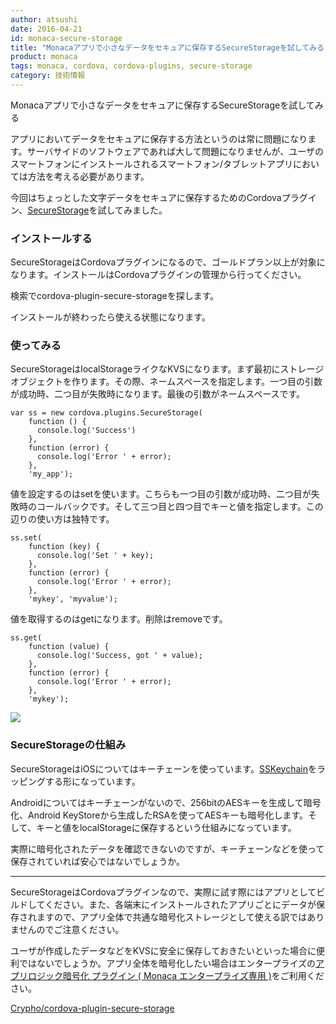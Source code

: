 ```yaml
---
author: atsushi
date: 2016-04-21
id: monaca-secure-storage
title: "Monacaアプリで小さなデータをセキュアに保存するSecureStorageを試してみる"
product: monaca
tags: monaca, cordova, cordova-plugins, secure-storage
category: 技術情報
---
```


Monacaアプリで小さなデータをセキュアに保存するSecureStorageを試してみる

アプリにおいてデータをセキュアに保存する方法というのは常に問題になります。サーバサイドのソフトウェアであれば大して問題になりませんが、ユーザのスマートフォンにインストールされるスマートフォン/タブレットアプリにおいては方法を考える必要があります。

今回はちょっとした文字データをセキュアに保存するためのCordovaプラグイン、[SecureStorage](https://github.com/Crypho/cordova-plugin-secure-storage)を試してみました。

### インストールする

SecureStorageはCordovaプラグインになるので、ゴールドプラン以上が対象になります。インストールはCordovaプラグインの管理から行ってください。

検索でcordova-plugin-secure-storageを探します。

インストールが終わったら使える状態になります。

### 使ってみる

SecureStorageはlocalStorageライクなKVSになります。まず最初にストレージオブジェクトを作ります。その際、ネームスペースを指定します。一つ目の引数が成功時、二つ目が失敗時になります。最後の引数がネームスペースです。

```
var ss = new cordova.plugins.SecureStorage(
    function () {
      console.log('Success')
    },
    function (error) {
      console.log('Error ' + error);
    },
    'my_app');
```

値を設定するのはsetを使います。こちらも一つ目の引数が成功時、二つ目が失敗時のコールバックです。そして三つ目と四つ目でキーと値を指定します。この辺りの使い方は独特です。

```
ss.set(
    function (key) {
      console.log('Set ' + key);
    },
    function (error) {
      console.log('Error ' + error);
    },
    'mykey', 'myvalue');
```

値を取得するのはgetになります。削除はremoveです。

```
ss.get(
    function (value) {
      console.log('Success, got ' + value);
    },
    function (error) {
      console.log('Error ' + error);
    },
    'mykey');
```

![](/blog/content/images/2016/Apr/secure-storage.png)

### SecureStorageの仕組み

SecureStorageはiOSについてはキーチェーンを使っています。[SSKeychain](https://github.com/soffes/sskeychain)をラッピングする形になっています。

Androidについてはキーチェーンがないので、256bitのAESキーを生成して暗号化、Android KeyStoreから生成したRSAを使ってAESキーも暗号化します。そして、キーと値をlocalStorageに保存するという仕組みになっています。

実際に暗号化されたデータを確認できないのですが、キーチェーンなどを使って保存されていれば安心ではないでしょうか。

----

SecureStorageはCordovaプラグインなので、実際に試す際にはアプリとしてビルドしてください。また、各端末にインストールされたアプリごとにデータが保存されますので、アプリ全体で共通な暗号化ストレージとして使える訳ではありませんのでご注意ください。

ユーザが作成したデータなどをKVSに安全に保存しておきたいといった場合に便利ではないでしょうか。アプリ全体を暗号化したい場合はエンタープライズの[アプリロジック暗号化 プラグイン ( Monaca エンタープライズ専用 )](https://docs.monaca.io/ja/reference/third_party_phonegap/html5_resource_encryption/)をご利用ください。

[Crypho/cordova-plugin-secure-storage](https://github.com/Crypho/cordova-plugin-secure-storage)
